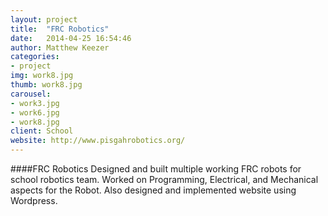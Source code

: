 ```yaml
---
layout: project
title:  "FRC Robotics"
date:   2014-04-25 16:54:46
author: Matthew Keezer
categories:
- project
img: work8.jpg
thumb: work8.jpg
carousel:
- work3.jpg
- work6.jpg
- work8.jpg
client: School
website: http://www.pisgahrobotics.org/
---
```

####FRC Robotics
Designed and built multiple working FRC robots for school
robotics team. Worked on Programming, Electrical, and
Mechanical aspects for the Robot. Also designed and 
implemented website using Wordpress.